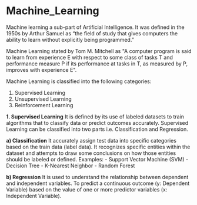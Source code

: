 # Machine_Learning
Machine learning a sub-part of Artificial Intelligence. It was defined in the 1950s by Arthur Samuel as “the field of study that gives computers the ability to learn without explicitly being programmed.”

Machine Learning stated by Tom M. Mitchell as "A computer program is said to learn from experience E with respect to some class of tasks T and performance measure P if its performance at tasks in T, as measured by P, improves with experience E".

Machine Learning is classified into the following categories:
1. Supervised Learning
2. Unsupervised Learning
3. Reinforcement Learning

**1. Supervised Learning**
It is defined by its use of labeled datasets to train algorithms that to classify data or predict outcomes accurately.
Supervised Learning can be classified into two parts i.e. Classification and Regression.

  **a) Classification**
    It accurately assign test data into specific categories based on the train data (label data). 
    It recognizes specific entities within the dataset and attempts to draw some conclusions on how those entities should be labeled or defined.
    Examples:
    - Support Vector Machine (SVM)
    - Decision Tree
    - K-Nearest Neighbor 
    - Random Forest

   **b) Regression**
    It is used to understand the relationship between dependent and independent variables. 
    To predict a continuous outcome (y: Dependent Variable) based on the value of one or more predictor variables (x: Independent Variable). 
